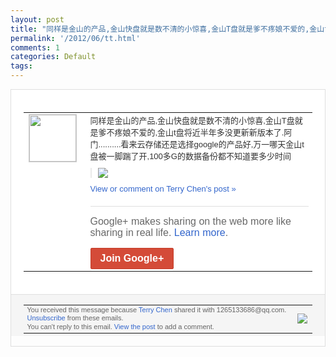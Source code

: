 ```yaml
---
layout: post
title: "同样是金山的产品,金山快盘就是数不清的小惊喜,金山T盘就是爹不疼娘不爱的,金山t盘..."
permalink: '/2012/06/tt.html'
comments: 1
categories: Default
tags: 
---
```

<div style="border:solid 1px #dfdfdf;color:#686868;font:13px Arial"><div style="background-color:#fff;padding:20px;"><table cellpadding="0" cellspacing="0"><tr><td style="padding-right:15px;vertical-align:top"><a href="https://plus.google.com/_/notifications/ngemlink?&amp;emid=CPDb2dfOw7ACFY2D3AodPEcAAA&amp;path=%2F108643996575278738906&amp;dt=1339329363737"><img height="75" src="https://lh3.googleusercontent.com/-KKRGTyJ5Bl0/AAAAAAAAAAI/AAAAAAAAEEY/jllxqER5dCk/s75-c-k-a/photo.jpg" style="border:solid 1px #cccccc;" width="75"/></a></td><td style="width:578px;color:#333;font:13px Arial;vertical-align:top;"><div style="padding-bottom:10px">同样是金山的产品,金山快盘就是数不清的小<wbr/>惊喜,金山T盘就是爹不疼娘不爱的,金山t<wbr/>盘将近半年多没更新新版本了.阿门....<wbr/>......看来云存储还是选择googl<wbr/>e的产品好,万一哪天金山t盘被一脚踹了开<wbr/>,100多G的数据备份都不知道要多少时间</div><div style="margin-bottom:10px;padding-left:10px; border-left:2px solid #EAEAEA"><span style="margin-right:5px"><a href="https://plus.google.com/_/notifications/ngemlink?&amp;emid=CPDb2dfOw7ACFY2D3AodPEcAAA&amp;path=%2F108643996575278738906%2Fposts%2FgHd1cg4ZNB5%3Fgpinv%3DAMIXal9HmZcWxN3x7ce1hpWxlaosbxCLDieZLlhWFwGmQ9fGiH9a93VqsKNBtyfWrWrHYAscPxqG4uBAsuYpMBHQTWHMdAYLTuT4ZEMgjr2Tp0_XouctrV0&amp;dt=1339329363737" style="zSoyz;"><img border="0" src="https://lh5.googleusercontent.com/-JSuCaweUM3Y/T9SKaEkM89I/AAAAAAAALWI/ljOrFzo18k0/w160/67b5ae9ajw1dtm3j8ywmfj.jpg" style="max-height:200px;max-width:275px"/></a></span></div><a href="https://plus.google.com/_/notifications/ngemlink?&amp;emid=CPDb2dfOw7ACFY2D3AodPEcAAA&amp;path=%2F108643996575278738906%2Fposts%2FgHd1cg4ZNB5%3Fgpinv%3DAMIXal9HmZcWxN3x7ce1hpWxlaosbxCLDieZLlhWFwGmQ9fGiH9a93VqsKNBtyfWrWrHYAscPxqG4uBAsuYpMBHQTWHMdAYLTuT4ZEMgjr2Tp0_XouctrV0&amp;dt=1339329363737" style="color:#3366CC;text-decoration:none;">View or comment on Terry Chen's post »</a><div style="margin-top:20px;border-top:solid 1px #dfdfdf"><div style="padding:15px 0;color:#686868;font:16px Arial;">Google+ makes sharing on the web more like sharing in real life. <a href="http://www.google.com/+/learnmore/" style="color:#3366CC;text-decoration:none;">Learn more</a>.</div><a href="https://plus.google.com/_/notifications/ngemlink?&amp;emid=CPDb2dfOw7ACFY2D3AodPEcAAA&amp;path=%2F%3Fgpinv%3DAMIXal9HmZcWxN3x7ce1hpWxlaosbxCLDieZLlhWFwGmQ9fGiH9a93VqsKNBtyfWrWrHYAscPxqG4uBAsuYpMBHQTWHMdAYLTuT4ZEMgjr2Tp0_XouctrV0&amp;dt=1339329363737" style="display:inline-block;padding:7px 15px;background-color:#d44b38; color:#fff;font-size:16px; font-weight:bold;border-radius:2px;border:solid 1px #c43b28; white-space:nowrap;text-decoration:none">Join Google+</a></div></td></tr></table></div><div style="border-top:solid 1px #dfdfdf;padding:0 20px; background-color:#f5f5f5"><table cellpadding="0" cellspacing="0" style="height:50px"><tbody><tr><td style="vertical-align:middle;width:100%; color:#636363;font:11px Arial; line-height:120%">You received this message because <a href="https://plus.google.com/_/notifications/ngemlink?&amp;emid=CPDb2dfOw7ACFY2D3AodPEcAAA&amp;path=%2F108643996575278738906%3Fgpinv%3DAMIXal9HmZcWxN3x7ce1hpWxlaosbxCLDieZLlhWFwGmQ9fGiH9a93VqsKNBtyfWrWrHYAscPxqG4uBAsuYpMBHQTWHMdAYLTuT4ZEMgjr2Tp0_XouctrV0&amp;dt=1339329363737" style="color:#3366CC;text-decoration:none;">Terry Chen</a> shared it with 1265133686@qq.com. <a href="https://plus.google.com/_/notifications/ngemlink?&amp;emid=CPDb2dfOw7ACFY2D3AodPEcAAA&amp;path=%2F_%2Fnonplus%2Femailsettings%3Fgpinv%3DAMIXal9HmZcWxN3x7ce1hpWxlaosbxCLDieZLlhWFwGmQ9fGiH9a93VqsKNBtyfWrWrHYAscPxqG4uBAsuYpMBHQTWHMdAYLTuT4ZEMgjr2Tp0_XouctrV0%26est%3DADH5u8XxEzl3cerfhbvfLX2Djscnjg5j_A3XgLIXME_iaGfxDc9eDWtpqDU3coTJXYKB0dfAZFoSvsSR8mZ34zwEBm2m6HaMqowdX3wsW4Z4F_2ObR36-bUzsBeVzQAkVXYpQmjpjmAr&amp;dt=1339329363737" style="color:#3366CC;text-decoration:none;">Unsubscribe</a> from these emails.<br/>You can't reply to this email. <a href="https://plus.google.com/_/notifications/ngemlink?&amp;emid=CPDb2dfOw7ACFY2D3AodPEcAAA&amp;path=%2F108643996575278738906%2Fposts%2FgHd1cg4ZNB5%3Fgpinv%3DAMIXal9HmZcWxN3x7ce1hpWxlaosbxCLDieZLlhWFwGmQ9fGiH9a93VqsKNBtyfWrWrHYAscPxqG4uBAsuYpMBHQTWHMdAYLTuT4ZEMgjr2Tp0_XouctrV0&amp;dt=1339329363737" style="color:#3366CC;text-decoration:none;">View the post</a> to add a comment.<br/></td><td><img src="https://ssl.gstatic.com/s2/oz/images/notifications/logo/google-plus-6617a72bb36cc548861652780c9e6ff1.png"/></td></tr></tbody></table></div></div>